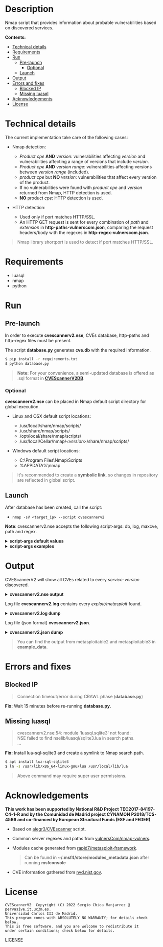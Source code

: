 # Description
Nmap script that provides information about probable vulnerabilities based on discovered services.

**Contents:**
  - [Technical details](#technical-details)
  - [Requirements](#requirements)
  - [Run](#run)
    - [Pre-launch](#pre-launch)
      - [Optional](#optional)
    - [Launch](#launch)
  - [Output](#output)
  - [Errors and fixes](#errors-and-fixes)
    - [Blocked IP](#blocked-ip)
    - [Missing luasql](#missing-luasql)
  - [Acknowledgements](#acknowledgements)
  - [License](#license)


# Technical details
The current implementation take care of the following cases:

- Nmap detection:
  - _Product cpe_ **AND** _version_: vulnerabilities affecting _version_ and
    vulnerabilities affecting a range of versions that include _version_.
  - _Product cpe_ **AND** _version range_: vulnerabilities affecting versions
    between _version range_ (included).
  - _product cpe_ but **NO** _version_: vulnerabilities that affect
    every version of the product.
  - If no vulnerabilities were found with _product cpe_ and _version_
    returned from Nmap, HTTP detection is used.
  - **NO** product _cpe_: HTTP detection is used.

- HTTP detection:
  - Used only if port matches HTTP/SSL.
  - An HTTP GET request is sent for every combination of _path_
    and _extension_ in **http-paths-vulnerscom.json**, comparing
    the request headers/body with the regexes in
    **http-regex-vulnerscom.json**.

> Nmap library shortport is used to detect if port matches HTTP/SSL.


# Requirements
- luasql
- nmap
- python

# Run
## Pre-launch
In order to execute **cvescannerv2.nse**, CVEs database, http-paths and http-regex files must be present.

The script **database.py** generates **cve.db** with the required information.

```bash
$ pip install -r requirements.txt
$ python database.py
```

> **Note:** For your convenience, a semi-updated database is offered as .sql format in **[CVEScannerV2DB](https://github.com/scmanjarrez/CVEScannerV2DB)**.

### Optional
**cvescannerv2.nse** can be placed in Nmap default script directory for global execution.

- Linux and OSX default script locations:
  - /usr/local/share/nmap/scripts/
  - /usr/share/nmap/scripts/
  - /opt/local/share/nmap/scripts/
  - /usr/local/Cellar/nmap/<i>&lt;version&gt;</i>/share/nmap/scripts/

- Windows default script locations:
  - C:\Program Files\Nmap\Scripts
  - %APPDATA%\nmap

> It's recommended to create a **symbolic link**, so changes in repository are reflected
> in global script.

## Launch
After database has been created, call the script:

- `nmap -sV <target_ip> --script cvescannerv2`

**Note**: cvescannerv2.nse accepts the following script-args: db, log, maxcve, path and regex.
<details>
    <summary><b>script-args default values</b></summary>

    db: cve.db
    log: cvescannerv2.log
    maxcve: 10
    path: http-paths-vulnerscom.json
    regex: http-regex-vulnerscom.json
</details>

<details>
    <summary><b>script-args examples</b></summary>

```bash
$ nmap -sV <target_ip> --script cvescannerv2 --script-args db=cve.db
$ nmap -sV <target_ip> --script cvescannerv2 --script-args log=cvescannerv2.log
$ nmap -sV <target_ip> --script cvescannerv2 --script-args json=cvescannerv2.json
$ nmap -sV <target_ip> --script cvescannerv2 --script-args maxcve=10
$ nmap -sV <target_ip> --script cvescannerv2 --script-args path=http-paths-vulnerscom.json
$ nmap -sV <target_ip> --script cvescannerv2 --script-args regex=http-regex-vulnerscom.json

$ nmap -sV <target_ip> --script cvescannerv2 --script-args db=cve.db,log=cvescannerv2.log,json=cvescannerv2.json,maxcve=10,path=http-paths-vulnerscom.json,regex=http-regex-vulnerscom.json
```

</details>

# Output
CVEScannerV2 will show all CVEs related to every _service-version_ discovered.

<details>
    <summary><b>cvescannerv2.nse output</b></summary>

    PORT      STATE    SERVICE        VERSION
    22/tcp    open  ssh                  OpenSSH 7.1 (protocol 2.0)
    | cvescannerv2:
    |   product: openssh
    |   version: 7.1
    |   vupdate: *
    |   cves: 27
    |   	CVE ID              	CVSSv2	CVSSv3	ExploitDB 	Metasploit
    |   	CVE-2008-3844       	9.3  	-    	No        	No
    |   	CVE-2016-8858       	7.8  	7.5  	No        	No
    |   	CVE-2016-6515       	7.8  	7.5  	Yes       	No
    |   	CVE-2016-1908       	7.5  	9.8  	No        	No
    |   	CVE-2016-10009      	7.5  	7.3  	Yes       	No
    |   	CVE-2015-8325       	7.2  	7.8  	No        	No
    |   	CVE-2016-10012      	7.2  	7.8  	No        	No
    |   	CVE-2016-10010      	6.9  	7.0  	Yes       	No
    |   	CVE-2020-15778      	6.8  	7.8  	No        	No
    |_  	CVE-2019-6111       	5.8  	5.9  	Yes       	No
    ...
    ...
    3306/tcp  open  mysql                MySQL 5.5.20-log
    | cvescannerv2:
    |   product: mysql
    |   version: 5.5.20
    |   vupdate: *
    |   cves: 541
    |   	CVE ID              	CVSSv2	CVSSv3	ExploitDB 	Metasploit
    |   	CVE-2012-2750       	10.0 	-    	No        	No
    |   	CVE-2016-6662       	10.0 	9.8  	Yes       	No
    |   	CVE-2012-3163       	9.0  	-    	No        	No
    |   	CVE-2020-14878      	7.7  	8.0  	No        	No
    |   	CVE-2013-1492       	7.5  	-    	No        	No
    |   	CVE-2014-0001       	7.5  	-    	No        	No
    |   	CVE-2018-2562       	7.5  	7.1  	No        	No
    |   	CVE-2014-6500       	7.5  	-    	No        	No
    |   	CVE-2014-6491       	7.5  	-    	No        	No
    |_  	CVE-2012-0553       	7.5  	-    	No        	No
    ...
    ...
</details>

Log file **cvescannerv2.log** contains every _exploit/metasploit_ found.

<details>
    <summary><b>cvescannerv2.log dump</b></summary>

    #################################################
    ############## 2021-11-05 14:01:01 ##############
    #################################################

    [*] host: 172.16.2.132
    [*] port: 22
    [+] protocol: tcp
    [+] service: ssh
    [+] product: openssh
    [+] version: 7.1
    [+] vupdate: *
    [+] cves: 27
    [-] 	id: CVE-2008-3844     	cvss_v2: 9.3  	cvss_v3: -
    [-] 	id: CVE-2016-8858     	cvss_v2: 7.8  	cvss_v3: 7.5
    [-] 	id: CVE-2016-6515     	cvss_v2: 7.8  	cvss_v3: 7.5
    [!] 		ExploitDB:
    [#] 			name: OpenSSH 7.2 - Denial of Service
    [#] 			id: 40888
    [#] 			url: https://www.exploit-db.com/exploits/40888
    [-] 	id: CVE-2016-1908     	cvss_v2: 7.5  	cvss_v3: 9.8
    [-] 	id: CVE-2016-10009    	cvss_v2: 7.5  	cvss_v3: 7.3
    [!] 		ExploitDB:
    [#] 			name: OpenSSH < 7.4 - agent Protocol Arbitrary Library Loading
    [#] 			id: 40963
    [#] 			url: https://www.exploit-db.com/exploits/40963
    [-] 	id: CVE-2015-8325     	cvss_v2: 7.2  	cvss_v3: 7.8
    [-] 	id: CVE-2016-10012    	cvss_v2: 7.2  	cvss_v3: 7.8
    [-] 	id: CVE-2016-10010    	cvss_v2: 6.9  	cvss_v3: 7.0
    [!] 		ExploitDB:
    [#] 			name: OpenSSH < 7.4 - 'UsePrivilegeSeparation Disabled' Forwarded Unix Domain Sockets Privilege Escalation
    [#] 			id: 40962
    [#] 			url: https://www.exploit-db.com/exploits/40962
    [-] 	id: CVE-2020-15778    	cvss_v2: 6.8  	cvss_v3: 7.8
    ...
    ...
    -------------------------------------------------
    [*] host: 172.16.2.132
    [*] port: 3306
    [+] protocol: tcp
    [+] service: mysql
    [+] product: mysql
    [+] version: 5.5.20
    [+] vupdate: *
    [+] cves: 541
    [-] 	id: CVE-2012-2750     	cvss_v2: 10.0 	cvss_v3: -
    [-] 	id: CVE-2016-6662     	cvss_v2: 10.0 	cvss_v3: 9.8
    [!] 		ExploitDB:
    [#] 			name: MySQL / MariaDB / PerconaDB 5.5.51/5.6.32/5.7.14 - Code Execution / Privilege Escalation
    [#] 			id: 40360
    [#] 			url: https://www.exploit-db.com/exploits/40360
    [-] 	id: CVE-2012-3163     	cvss_v2: 9.0  	cvss_v3: -
    [-] 	id: CVE-2020-14878    	cvss_v2: 7.7  	cvss_v3: 8.0
    [-] 	id: CVE-2013-1492     	cvss_v2: 7.5  	cvss_v3: -
    [-] 	id: CVE-2014-0001     	cvss_v2: 7.5  	cvss_v3: -
    [-] 	id: CVE-2018-2562     	cvss_v2: 7.5  	cvss_v3: 7.1
    [-] 	id: CVE-2014-6500     	cvss_v2: 7.5  	cvss_v3: -
    [-] 	id: CVE-2014-6491     	cvss_v2: 7.5  	cvss_v3: -
    [-] 	id: CVE-2012-0553     	cvss_v2: 7.5  	cvss_v3: -
    [-] 	id: CVE-2012-0882     	cvss_v2: 7.5  	cvss_v3: -
    [-] 	id: CVE-2012-3158     	cvss_v2: 7.5  	cvss_v3: -
    [-] 	id: CVE-2020-14760    	cvss_v2: 7.5  	cvss_v3: 5.5
    [-] 	id: CVE-2015-0411     	cvss_v2: 7.5  	cvss_v3: -
    [-] 	id: CVE-2016-0546     	cvss_v2: 7.2  	cvss_v3: -
    [-] 	id: CVE-2015-4819     	cvss_v2: 7.2  	cvss_v3: -
    [-] 	id: CVE-2016-3471     	cvss_v2: 7.1  	cvss_v3: 7.5
    [-] 	id: CVE-2016-6664     	cvss_v2: 6.9  	cvss_v3: 7.0
    [!] 		ExploitDB:
    [#] 			name: MySQL / MariaDB / PerconaDB 5.5.x/5.6.x/5.7.x - 'root' System User Privilege Escalation
    [#] 			id: 40679
    [#] 			url: https://www.exploit-db.com/exploits/40679
    [-] 	id: CVE-2020-14866    	cvss_v2: 6.8  	cvss_v3: 4.9
    ...
    ...
</details>

Log file (json format) **cvescannerv2.json**.

<details>
    <summary><b>cvescannerv2.json dump</b></summary>

        {
          "192.168.45.128": {
            "ports": {
              "22/tcp": {
                "service": {
                  "vupdate": "p1",
                  "name": "ssh",
                  "version": "4.7",
                  "product": "openssh"
                },
                "vulnerabilities": {
                  "total": 36,
                  "cves": {
                    "CVE-2008-5161": {
                      "cvssv2": 2.6,
                      "cvssv3": "-"
                    },
                    "CVE-2016-6210": {
                      "cvssv3": 5.9,
                      "exploitdb": [
                        {
                          "name": "OpenSSHd 7.2p2 - Username Enumeration",
                          "url": "https://www.exploit-db.com/exploits/40113",
                          "id": 40113
                        },
                        {
                          "name": "OpenSSH 7.2p2 - Username Enumeration",
                          "url": "https://www.exploit-db.com/exploits/40136",
                          "id": 40136
                        }
                      ],
                      "metasploit": [
                        {
                          "name": "auxiliary/scanner/ssh/ssh_enumusers"
                        }
                      ],
                      "cvssv2": 4.3
                    },
                    ...
                    "CVE-2016-3115": {
                      "cvssv3": 6.4,
                      "exploitdb": [
                        {
                          "name": "OpenSSH 7.2p1 - (Authenticated) xauth Command Injection",
                          "url": "https://www.exploit-db.com/exploits/39569",
                          "id": 39569
                        }
                      ],
                      "cvssv2": 5.5
                    },
                    "CVE-2018-15473": {
                      "cvssv3": 5.3,
                      "exploitdb": [
                        {
                          "name": "OpenSSH 2.3 < 7.7 - Username Enumeration (PoC)",
                          "url": "https://www.exploit-db.com/exploits/45210",
                          "id": 45210
                        },
                        {
                          "name": "OpenSSH 2.3 < 7.7 - Username Enumeration",
                          "url": "https://www.exploit-db.com/exploits/45233",
                          "id": 45233
                        },
                        {
                          "name": "OpenSSH < 7.7 - User Enumeration (2)",
                          "url": "https://www.exploit-db.com/exploits/45939",
                          "id": 45939
                        }
                      ],
                      "metasploit": [
                        {
                          "name": "auxiliary/scanner/ssh/ssh_enumusers"
                        }
                      ],
                      "cvssv2": 5.0
                    }
                  },
                  "cache": false
                }
              }
              ...
              ...
            },
            "timestamp": "2022-04-26 12:12:10"
          }
        }
</details>

> You can find the output from metasploitable2 and metasploitable3 in **example_data**.

# Errors and fixes
## Blocked IP
> Connection timeout/error during CRAWL phase (**database.py**)

**Fix:** Wait 15 minutes before re-running **database.py**.

## Missing luasql
> cvescannerv2.nse:54: module 'luasql.sqlite3' not found:<br>
> NSE failed to find nselib/luasql/sqlite3.lua in search paths.<br>
> ...

**Fix:** Install lua-sql-sqlite3 and create a symlink to Nmap search path.
```bash
$ apt install lua-sql-sqlite3
$ ln -s /usr/lib/x86_64-linux-gnu/lua /usr/local/lib/lua
```
> Above command may require super user permissions.

# Acknowledgements
**This work has been supported by National R&D Project TEC2017-84197-C4-1-R and by
the Comunidad de Madrid project CYNAMON P2018/TCS-4566 and co-financed by European
Structural Funds (ESF and FEDER)**

- Based on [alegr3/CVEscanner](https://github.com/alegr3/CVEscanner) script.

- Common server regexes and paths from [vulnersCom/nmap-vulners](https://github.com/vulnersCom/nmap-vulners).

- Modules cache generated from [rapid7/metasploit-framework](https://github.com/rapid7/metasploit-framework).
  > Can be found in **~/.msf4/store/modules_metadata.json** after running **msfconsole**

- CVE information gathered from [nvd.nist.gov](https://nvd.nist.gov).

# License
    CVEScannerV2  Copyright (C) 2022 Sergio Chica Manjarrez @ pervasive.it.uc3m.es.
    Universidad Carlos III de Madrid.
    This program comes with ABSOLUTELY NO WARRANTY; for details check below.
    This is free software, and you are welcome to redistribute it
    under certain conditions; check below for details.

[LICENSE](LICENSE)
